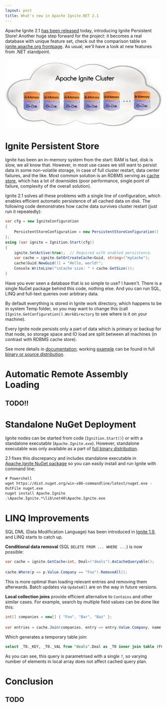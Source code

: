 ```yaml
---
layout: post
title: What's new in Apache Ignite.NET 2.1
---
```


Apache Ignite 2.1 [has been released](https://blogs.apache.org/ignite/entry/apache-ignite-2-1-a) today, introducing Ignite Persistent Store!
Another huge step forward for the project: it becomes a real database with unique feature set, check out the comparison table on [ignite.apache.org frontpage](https://ignite.apache.org/). As usual, we'll have a look at new features from .NET standpoint.

![Apache Ignite Persistent Store](../images/ignite-persistent-store.png)


# Ignite Persistent Store

Ignite has been an in-memory system from the start: RAM is fast, disk is slow, we all know that.
However, in most use cases we still want to persist data in some non-volatile storage, in case of full cluster restart, data center failures, and the like.
Most common solution is an RDBMS serving as [cache store](https://apacheignite-net.readme.io/docs/persistent-store), which has a lot of downsides (poor performance, single point of failure, complexity of the overall solution).

Ignite 2.1 solves all these problems with a single line of configuration, which enables efficient automatic persistence of all cached data on disk.
The following code demonstrates how cache data survives cluster restart (just run it repeatedly):

```cs
var cfg = new IgniteConfiguration 
{ 
    PersistentStoreConfiguration = new PersistentStoreConfiguration() 
};
using (var ignite = Ignition.Start(cfg))
{
    ignite.SetActive(true);  // Required with enabled persistence.
    var cache = ignite.GetOrCreateCache<Guid, string>("myCache");
    cache[Guid.NewGuid()] = "Hello, world!";
    Console.WriteLine("\nCache size: " + cache.GetSize());
}
```

Have you ever seen a database that is so simple to use? I haven't.
There is a single NuGet package behind this code, nothing else. And you can run SQL, LINQ and full-text queries over arbitrary data.

By default everything is stored in Ignite work directory, which happens to be in system Temp folder, so you may want to change this (call `IIgnite.GetConfiguration().WorkDirectory` to see where is it on your machine).

Every Ignite node persists only a part of data which is primary or backup for that node, so storage space and IO load are split between all machines (in contrast with RDBMS cache store).

See more details in [documentation](https://apacheignite.readme.io/docs/distributed-persistent-store); working [example](https://github.com/apache/ignite/blob/master/modules/platforms/dotnet/examples/Apache.Ignite.Examples/Datagrid/StoreExample.cs) can be found in full [binary or source distribution](https://ignite.apache.org/download.cgi).


# Automatic Remote Assembly Loading 

## TODO!!


# Standalone NuGet Deployment

Ignite nodes can be started from code (`Ignition.Start()`) or with a standalone executable (`Apache.Ignite.exe`). However, standalone executable was only available as a part of [full binary distribution](https://ignite.apache.org/download.cgi).

2.1 fixes this discrepancy and includes standalone executable in [Apache.Ignite NuGet package](https://www.nuget.org/packages/Apache.Ignite/) so you can easily install and run Ignite with command line:

```shell
# Powershell
wget https://dist.nuget.org/win-x86-commandline/latest/nuget.exe -OutFile nuget.exe
nuget install Apache.Ignite
.\Apache.Ignite.*\lib\net40\Apache.Ignite.exe
```


# LINQ Improvements

SQL DML (Data Modification Language) has been introduced in [Ignite 1.9](https://ptupitsyn.github.io/Whats-New-In-Ignite-Net-1-9/), and LINQ starts to catch up.

**Conditional data removal** (SQL `DELETE FROM ... WHERE ...`) is now possible:

```cs
var cache = ignite.GetCache<int, Deal>("deals").AsCacheQueryable();

cache.Where(p => p.Value.Company == "Foo").RemoveAll();
```

This is more optimal than loading relevant entries and removing them afterwards. Batch updates via `UpdateAll` are on the way in future versions.

**Local collection joins** provide efficient alternative to `Contains` and other similar cases. For example, search by multiple field values can be done like this:

```cs
int[] companies = new[] { "Foo", "Bar", "Baz" };

var entries = cache.Join(companies, entry => entry.Value.Company, name => name, (entry, name) => entry);
```

Which generates a temporary table join:

```sql
select _T0._KEY, _T0._VAL from "deals".Deal as _T0 inner join table (F0 nvarchar = ?) _T1 on (_T1.F0 = _T0.COMPANY)
```

As you can see, this query is parametrised with a single `?`, so varying number of elements in local array does not affect cached query plan.

# Conclusion
## TODO
